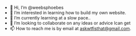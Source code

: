 - 👋 Hi, I’m @weebsphoebes
- 👀 I’m interested in learning how to build my own website.
- 🌱 I’m currently learning at a slow pace..
- 💞️ I’m looking to collaborate on any ideas or advice Ican get
- 📫 How to reach me is by email at askwtfisthat@gmail.com.

<!---
weebsphoebes/weebsphoebes is a ✨ special ✨ repository because its `README.md` (this file) appears on your GitHub profile.
You can click the Preview link to take a look at your changes.
--->
